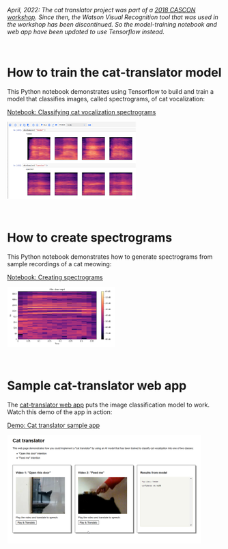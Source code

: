 *April, 2022: The cat translator project was part of a [2018 CASCON workshop](https://github.com/spackows/CASCON-2018_Analyzing_images).  Since then, the Watson Visual Recognition tool that was used in the workshop has been discontinued.  So the model-training notebook and web app have been updated to use Tensorflow instead.*

<p>&nbsp;</p>


# How to train the cat-translator model
This Python notebook demonstrates using Tensorflow to build and train a model that classifies images, called spectrograms, of cat vocalization:

[Notebook: Classifying cat vocalization spectrograms](https://github.com/spackows/CASCON-2018_Analyzing_images/blob/master/cat-translator/sample-notebooks/cat-translator-classify-spectrograms.ipynb)

<img src='../images-of-tools/tensorflow-notebook.png' width='60%'/>

<p>&nbsp;</p>


# How to create spectrograms
This Python notebook demonstrates how to generate spectrograms from sample recordings of a cat meowing:

[Notebook: Creating spectrograms](https://github.com/spackows/CASCON-2018_Analyzing_images/blob/master/cat-translator/sample-notebooks/cat-translator-app-code-notebook.ipynb)

<img src='../images-of-tools/spectrogram.png' width='50%'/>

<p>&nbsp;</p>


# Sample cat-translator web app
The [cat-translator web app](https://github.com/spackows/CASCON-2018_Analyzing_images/tree/master/cat-translator/sample-app) puts the image classification model to work.  Watch this demo of the app in action:

[Demo: Cat translator sample app](https://youtu.be/H8ueLJdd6v4)

<img src='../images-of-tools/cat-translator-webapp.png' width='90%' />

<p>&nbsp;</p>

          
          
